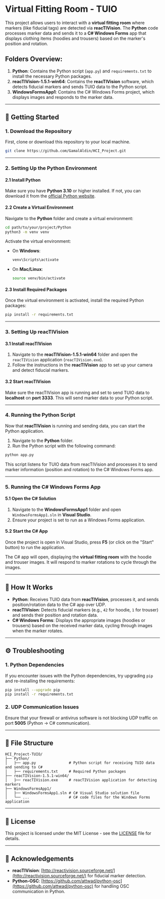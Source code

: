 # Virtual Fitting Room - TUIO

This project allows users to interact with a **virtual fitting room** where markers (like fiducial tags) are detected via **reacTIVision**. The **Python** code processes marker data and sends it to a **C# Windows Forms** app that displays clothing items (hoodies and trousers) based on the marker's position and rotation.

## Folders Overview:
1. **Python**: Contains the Python script (`app.py`) and `requirements.txt` to install the necessary Python packages.
2. **reacTIVision-1.5.1-win64**: Contains the **reacTIVision** software, which detects fiducial markers and sends TUIO data to the Python script.
3. **WindowsFormsApp1**: Contains the C# Windows Forms project, which displays images and responds to the marker data.

---

## 🚀 Getting Started

### 1. Download the Repository

First, clone or download this repository to your local machine.

```bash
git clone https://github.com/GamalAldin/HCI_Project.git
```

---

### 2. Setting Up the Python Environment

#### 2.1 Install Python

Make sure you have **Python 3.10** or higher installed. If not, you can download it from the [official Python website](https://www.python.org/downloads/).

#### 2.2 Create a Virtual Environment

Navigate to the **Python** folder and create a virtual environment:

```bash
cd path/to/your/project/Python
python3 -m venv venv
```

Activate the virtual environment:
- On **Windows**:
  ```bash
  venv\Scripts\activate
  ```
- On **Mac/Linux**:
  ```bash
  source venv/bin/activate
  ```

#### 2.3 Install Required Packages

Once the virtual environment is activated, install the required Python packages:

```bash
pip install -r requirements.txt
```

---

### 3. Setting Up reacTIVision

#### 3.1 Install reacTIVision

1. Navigate to the **reacTIVision-1.5.1-win64** folder and open the `reacTIVision` application (`reacTIVision.exe`).
2. Follow the instructions in the **reacTIVision** app to set up your camera and detect fiducial markers.

#### 3.2 Start reacTIVision

Make sure the reacTIVision app is running and set to send TUIO data to **localhost** on **port 3333**. This will send marker data to your Python script.

---

### 4. Running the Python Script

Now that **reacTIVision** is running and sending data, you can start the Python application.

1. Navigate to the **Python** folder.
2. Run the Python script with the following command:

```bash
python app.py
```

This script listens for TUIO data from reacTIVision and processes it to send marker information (position and rotation) to the C# Windows Forms app.

---

### 5. Running the C# Windows Forms App

#### 5.1 Open the C# Solution

1. Navigate to the **WindowsFormsApp1** folder and open `WindowsFormsApp1.sln` in **Visual Studio**.
2. Ensure your project is set to run as a Windows Forms application.

#### 5.2 Start the C# App

Once the project is open in Visual Studio, press **F5** (or click on the "Start" button) to run the application.

The C# app will open, displaying the **virtual fitting room** with the hoodie and trouser images. It will respond to marker rotations to cycle through the images.

---

## 📝 How It Works

- **Python**: Receives TUIO data from **reacTIVision**, processes it, and sends position/rotation data to the C# app over UDP.
- **reacTIVision**: Detects fiducial markers (e.g., `42` for hoodie, `1` for trouser) and sends their position and rotation data.
- **C# Windows Forms**: Displays the appropriate images (hoodies or trousers) based on the received marker data, cycling through images when the marker rotates.

---

## ⚙️ Troubleshooting

### 1. Python Dependencies

If you encounter issues with the Python dependencies, try upgrading `pip` and re-installing the requirements:

```bash
pip install --upgrade pip
pip install -r requirements.txt
```

### 2. UDP Communication Issues

Ensure that your firewall or antivirus software is not blocking UDP traffic on port **5005** (Python → C# communication).

---

## 📂 File Structure

```
HCI_Project-TUIO/
├── Python/
│   ├── app.py               # Python script for receiving TUIO data and sending to C#
│   ├── requirements.txt     # Required Python packages
├── reacTIVision-1.5.1-win64/
│   ├── reacTIVision.exe     # reacTIVision application for detecting markers
├── WindowsFormsApp1/
│   ├── WindowsFormsApp1.sln # C# Visual Studio solution file
│   └── ...                  # C# code files for the Windows Forms application
```

---

## 📄 License

This project is licensed under the MIT License - see the [LICENSE](LICENSE) file for details.

---

## 🔧 Acknowledgements

- **reacTIVision**: [http://reactivision.sourceforge.net/](http://reactivision.sourceforge.net/) for fiducial marker detection.
- **Python-OSC**: [https://github.com/attwad/python-osc](https://github.com/attwad/python-osc) for handling OSC communication in Python.
